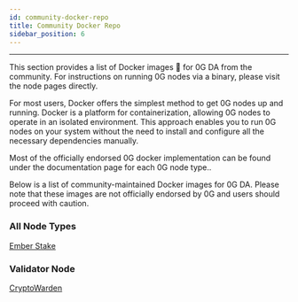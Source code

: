 ```yaml
---
id: community-docker-repo
title: Community Docker Repo
sidebar_position: 6
---
```


---

This section provides a list of Docker images 🐳  for 0G DA from the community. For instructions on running 0G nodes via a binary, please visit the node pages directly.

For most users, Docker offers the simplest method to get 0G nodes up and running. Docker is a platform for containerization, allowing 0G nodes to operate in an isolated environment. This approach enables you to run 0G nodes on your system without the need to install and configure all the necessary dependencies manually.

Most of the officially endorsed 0G docker implementation can be found under the documentation page for each 0G node type.. 

Below is a list of community-maintained Docker images for 0G DA. Please note that these images are not officially endorsed by 0G and users should proceed with caution.

### All Node Types
[Ember Stake](https://docs.emberstake.xyz/networks/zero-gravity/nodes-guide/getting-started)

### Validator Node
[CryptoWarden](https://medium.com/@CryptoWarden/guide-to-running-a-node-in-the-0g-labs-project-0g-ai-1bee56ea53ca)


